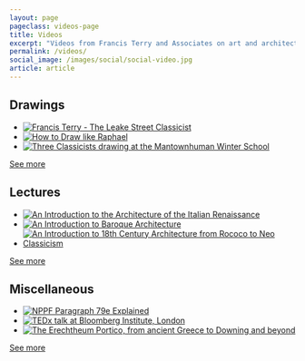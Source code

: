```yaml
---
layout: page
pageclass: videos-page
title: Videos
excerpt: "Videos from Francis Terry and Associates on art and architecture featuring drawings, lectures and others. Includes The Leake Street Classicist, How to Draw like Raphael and more."
permalink: /videos/
social_image: /images/social/social-video.jpg
article: article
---
```


<h2>Drawings</h2>

<ul class="list">

<li class="third">
	<a class="fancybox" data-fancybox-type="iframe" href="https://www.youtube.com/embed/btm6Zq2E9OI?rel=0&autoplay=1">
		<img src="/images/videos/video-1.jpg" alt="Francis Terry - The Leake Street Classicist" />
	</a>
</li>

<li class="third">
	<a class="fancybox" data-fancybox-type="iframe" href="https://www.youtube.com/embed/6CeQcsVCFF8?rel=0&autoplay=1">
		<img src="/images/videos/video-18.jpg" alt="How to Draw like Raphael" />
	</a>
</li>

<li class="third">
	<a class="fancybox" data-fancybox-type="iframe" href="https://www.youtube.com/embed/zz9-rD6l4AI?rel=0&autoplay=1">
		<img src="/images/videos/video-3.jpg" alt="Three Classicists drawing at the Mantownhuman Winter School" />
	</a>
</li>

</ul>

<p><a href="/videos/drawings" class="button" alt="Drawings">See more</a></p>

<lineout></lineout>

<h2>Lectures</h2>

<ul class="list">

<li class="third">
	<a class="fancybox" data-fancybox-type="iframe" href="https://www.youtube.com/embed/Gft1RbURauA?rel=0&autoplay=1">
		<img src="/images/videos/video-13.jpg" alt="An Introduction to the Architecture of the Italian Renaissance" />
	</a>
</li>

<li class="third">
	<a class="fancybox" data-fancybox-type="iframe" href="https://www.youtube.com/embed/DLuUuJahflE?rel=0&autoplay=1">
		<img src="/images/videos/video-14.jpg" alt="An Introduction to Baroque Architecture" />
	</a>
</li>

<li class="third">
	<a class="fancybox" data-fancybox-type="iframe" href="https://www.youtube.com/embed/LzwJhQL8K6Y?rel=0&autoplay=1">
		<img src="/images/videos/video-15.jpg" alt="An Introduction to 18th Century Architecture from Rococo to Neo Classicism" />
	</a>
</li>

</ul>

<p><a href="/videos/lectures" class="button" alt="Lectures">See more</a></p>

<lineout></lineout>

<h2>Miscellaneous</h2>

<ul class="list">

<li class="third">
	<a class="fancybox" data-fancybox-type="iframe" href="https://www.youtube.com/embed/QIxlxSUJ8F8?rel=0&autoplay=1">
		<img src="/images/videos/video-19.jpg" alt="NPPF Paragraph 79e Explained" />
	</a>
</li>

<li class="third">
	<a class="fancybox" data-fancybox-type="iframe" href="https://youtube.com/embed/FgMOSVyjgQY?start=223&rel=0&autoplay=1">
		<img src="/images/videos/video-5.jpg" alt="TEDx talk at Bloomberg Institute, London" />
	</a>
</li>

<li class="third">
	<a class="fancybox" data-fancybox-type="iframe" href="https://www.youtube.com/embed/2H3F0NPKUHs?rel=0&autoplay=1">
		<img src="/images/videos/video-11.jpg" alt="The Erechtheum Portico, from ancient Greece to Downing and beyond" />
	</a>
</li>

</ul>

<p><a href="/videos/miscellaneous" class="button" alt="Miscellaneous">See more</a></p>

<lineout></lineout>